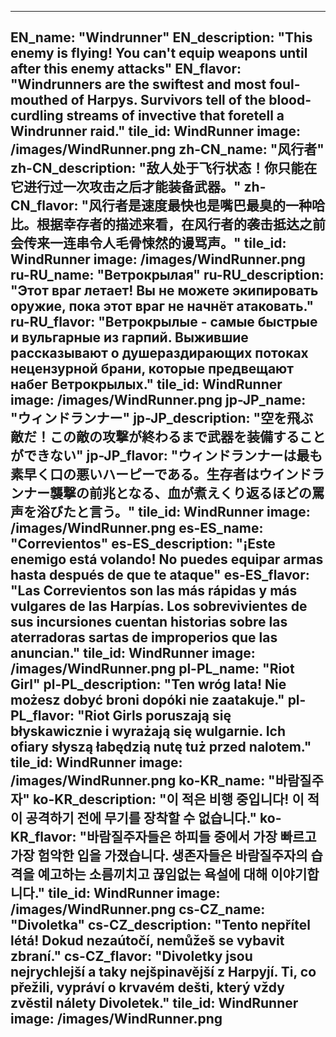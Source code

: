 ---

EN_name: "Windrunner"
EN_description: "This enemy is flying!  You can't equip weapons until after this enemy attacks"
EN_flavor: "Windrunners are the swiftest and most foul-mouthed of Harpys. Survivors tell of the blood-curdling streams of invective that foretell a Windrunner raid."
tile_id: WindRunner
image: /images/WindRunner.png
zh-CN_name: "风行者"
zh-CN_description: "敌人处于飞行状态！你只能在它进行过一次攻击之后才能装备武器。"
zh-CN_flavor: "风行者是速度最快也是嘴巴最臭的一种哈比。根据幸存者的描述来看，在风行者的袭击抵达之前会传来一连串令人毛骨悚然的谩骂声。"
tile_id: WindRunner
image: /images/WindRunner.png
ru-RU_name: "Ветрокрылая"
ru-RU_description: "Этот враг летает! Вы не можете экипировать оружие, пока этот враг не начнёт атаковать."
ru-RU_flavor: "Ветрокрылые - самые быстрые и вульгарные из гарпий. Выжившие рассказывают о душераздирающих потоках нецензурной брани, которые предвещают набег Ветрокрылых."
tile_id: WindRunner
image: /images/WindRunner.png
jp-JP_name: "ウィンドランナー"
jp-JP_description: "空を飛ぶ敵だ！この敵の攻撃が終わるまで武器を装備することができない"
jp-JP_flavor: "ウィンドランナーは最も素早く口の悪いハーピーである。生存者はウインドランナー襲撃の前兆となる、血が煮えくり返るほどの罵声を浴びたと言う。"
tile_id: WindRunner
image: /images/WindRunner.png
es-ES_name: "Correvientos"
es-ES_description: "¡Este enemigo está volando! No puedes equipar armas hasta después de que te ataque"
es-ES_flavor: "Las Correvientos son las más rápidas y más vulgares de las Harpías. Los sobrevivientes de sus incursiones cuentan historias sobre las aterradoras sartas de improperios que las anuncian."
tile_id: WindRunner
image: /images/WindRunner.png
pl-PL_name: "Riot Girl"
pl-PL_description: "Ten wróg lata! Nie możesz dobyć broni dopóki nie zaatakuje."
pl-PL_flavor: "Riot Girls poruszają się błyskawicznie i wyrażają się wulgarnie. Ich ofiary słyszą łabędzią nutę tuż przed nalotem."
tile_id: WindRunner
image: /images/WindRunner.png
ko-KR_name: "바람질주자"
ko-KR_description: "이 적은 비행 중입니다! 이 적이 공격하기 전에 무기를 장착할 수 없습니다."
ko-KR_flavor: "바람질주자들은 하피들 중에서 가장 빠르고 가장 험악한 입을 가졌습니다. 생존자들은 바람질주자의 습격을 예고하는 소름끼치고 끊임없는 욕설에 대해 이야기합니다."
tile_id: WindRunner
image: /images/WindRunner.png
cs-CZ_name: "Divoletka"
cs-CZ_description: "Tento nepřítel létá! Dokud nezaútočí, nemůžeš se vybavit zbraní."
cs-CZ_flavor: "Divoletky jsou nejrychlejší a taky nejšpinavější z Harpyjí. Ti, co přežili, vypráví o krvavém dešti, který vždy zvěstil nálety Divoletek."
tile_id: WindRunner
image: /images/WindRunner.png
---